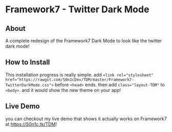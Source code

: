 # Framework7 - Twitter Dark Mode
## About
A complete redesign of the Framework7 Dark Mode to look like the twitter dark mode!
## How to Install
This installation progress is really simple. add `<link rel="stylesheet" href="https://rawgit.com/S0n1cDev/TDM/master/Framework7-TwitterDarkMode.css">` before `<head>` ends. then add `class="layout-TDM"` to `<body>`. and it would show the new theme on your app!
## Live Demo
you can checkout my live demo that shows it actually works on Framework7 at <a href="https://S0n1c.tk/TDM">https://S0n1c.tk/TDM</a>!
